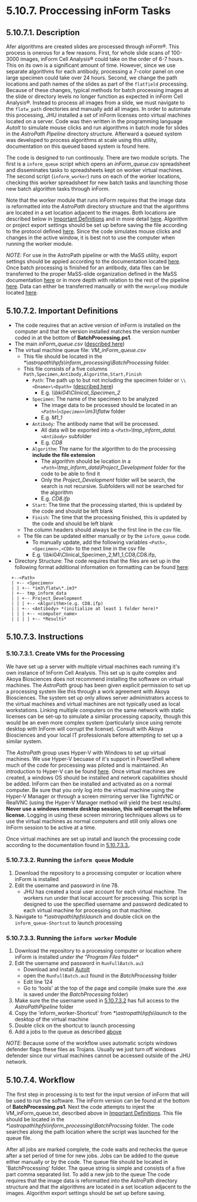 # 5.10.7. Proccessing inForm Tasks 
## 5.10.7.1. Description
Afer algorithms are created slides are processed through inForm®. This process is onerous for a few reasons. First, for whole slide scans of 100-3000 images, inForm Cell Analysis® could take on the order of 6-7 hours. This on its own is a significant amount of time. However, since we use separate algorithms for each antibody, processing a 7-color panel on one large specimen could take over 24 hours. Second, we change the path locations and path names of the slides as part of the ```flatfield``` processing. Because of these changes, typical methods for batch processing images at the slide or directory levels no longer function as expected in inForm Cell Analysis®. Instead to process all images from a slide, we must navigate to the ```flatw_path``` directories and manually add all images. In order to automate this processing, JHU installed a set of inForm licenses onto virtual machines located on a server. Code was then written in the programming language *AutoIt* to simulate mouse clicks and run algorithms in batch mode for slides in the *AstroPath Pipeline* directory structure. Afterward a queued system was developed to process algorithms at scale using this utility, documentation on this queued based system is found here.

The code is designed to run continously. There are two module scripts. The first is a ```inform_queue``` script which opens an *inForm_queue.csv* spreadsheet and disseminates tasks to spreadsheets kept on worker virtual machines. The second script (```inform_worker```) runs on each of the worker locations, checking this worker spreadsheet for new batch tasks and launching those new batch algorithm tasks through inForm. 

Note that the worker module that runs inForm requires that the image data is reformatted into the *AstroPath* directory structure and that the algorithms are located in a set location adjacent to the images. Both locations are described below in [Important Definitions](#51072-important-definitions) and in more detail [here](../../../scans/docs/DirectoryOrganization.md#46-directory-organization "Title"). Algorithm or project export settings should be set up before saving the file according to the protocol defined [here](SavingProjectsfortheinFormJHUProcessingFarm.md#5104-saving-projects-for-the-inform-jhu-processing-farm). Since the code simulates mouse clicks and changes in the active window, it is best not to use the computer when running the worker module.

*NOTE*: For use in the AstroPath pipeline or with the MaSS utility, export settings should be appied according to the documentation located [here](SavingProjectsfortheinFormJHUProcessingFarm.md#5104-saving-projects-for-the-inform-jhu-processing-farm). Once batch processing is finished for an antibody, data files can be transferred to the proper MaSS-slide organization defined in the MaSS documentation [here](../../mergeloop/MaSS#merge-a-single-sample-mass) or in more depth with relation to the rest of the pipeline [here](../../../scans/docs/DirectoryOrganization.md#46-directory-organization). Data can either be transferred manually or with the ```mergeloop``` module located [here](../../mergeloop#59-mergeloop). 

## 5.10.7.2. Important Definitions
- The code requires that an active version of inForm is installed on the computer and that the version installed matches the version number coded in at the bottom of **BatchProcessing.ps1**.
- The main *inForm_queue.csv* ([described here](AddingSlidestotheinFormQueue.md#51053-instructions))
- The virtual machine queue file: *VM_inForm_queue.csv*
  - This file should be located in the *\*\\astropath\\hpfs\\inform_processing\BatchProcessing* folder. 
  - This file consists of a five columns ```Path,Specimen,Antibody,Algorithm,Start,Finish```
    - ```Path```: The path up to but not including the specimen folder or ```\\<Dname>\<Dpath>``` ([described here](../../../scans/docs/Definitions.md/#432-path-definitions))
      - E.g. *\\\\bki04\Clinical_Specimen_2* 
    - ```Specimen```: The name of the specimen to be analyzed
      - The image data to be processed should be located in an *```<Path>```\\```<Specimen>```\\im3\\flatw* folder 
      - E.g. *M1_1*
    - ```Antibody```: The antibody name that will be processed.
      - All data will be exported into a *```<Path>```\\tmp_inform_data\\```<Antibody>```* subfolder
      - E.g. *CD8*
    - ```Algorithm```: The name for the algorithm to do the processing **include the file extension**
      - The algorithm should be location in a *```<Path>```\\tmp_inform_data\\Project_Development* folder for the code to be able to find it
      - Only the *Project_Development* folder will be search, the search is not recursive. Subfolders will not be searched for the algorithm
      - E.g. *CD8.ifp*
    - ```Start```: The time that the processing started, this is updated by the code and should be left blank
    - ```Finish```: The time that the processing finished, this is updated by the code and should be left blank
  - The column headers should always be the first line in the csv file.
  - The file can be updated either manually or by the ```inform_queue``` code. 
    - To manually update, add the following variables ```<Path>,<Specimen>,<CD8>``` to the next line in the csv file
    - E.g. \\\\bki04\Clinical_Specimen_2,M1_1,CD8,CD8.ifp,
- Directory Structure: The code requires that the files are set up in the following format additional information on formatting can be found [here](../../../scans/docs/DirectoryOrganization.md#46-directory-organization "Title"): <br>
```
  +--<Path>
  | +-- <Specimen>
  | | +-- *im3\flatw\*.im3*
  | +-- tmp_inform_data 
  | | +-- Project_Development 
  | | | +-- <Algorithm>(e.g. CD8.ifp) 
  | | +-- <Antibody> *(initialize at least 1 folder here)*
  | | | +-- <computer_name>
  | | | | +-- *Results*
``` 
## 5.10.7.3. Instructions
### 5.10.7.3.1. Create VMs for the Processing
We have set up a server with multiple virtual machines each running it's own instance of InForm Cell Analysis. This set up is quite complex and Akoya Biosciences does not recommend installing the software on virtual machines. The *AstroPath* group has been given explicit permission to set up a processing system like this through a work agreement with Akoya Biosciences. The system set up only allows server administrators access to the virtual machines and virtual machines are not typically used as local workstations. Linking multiple computers on the same network with static licenses can be set-up to simulate a similar processing capacity, though this would be an even more complex system (particularly since using remote desktop with InForm will corrupt the license). Consult with Akoya Biosciences and your local IT professionals before attempting to set up a similar system.

The *AstroPath* group uses Hyper-V with Windows to set up virtual machines. We use Hyper-V becuase of it's support in PowerShell where much of the code for processing was piloted and is maintained. An introduction to Hyper-V can be found [here](https://docs.microsoft.com/en-us/virtualization/hyper-v-on-windows/about/). Once virtual machines are created, a windows OS should be installed and network capabilities should be added. InForm can then be installed and activated as on a normal computer. Be sure that you only log into the virtual machine using the Hyper-V Manager or through a screen mirroring server like TightVNC or RealVNC (using the Hyper-V Manager method will yield the best results). **Never use a windows remote desktop session, this will corrupt the InForm license.** Logging in using these screen mirroring techniques allows us to use the virtual machines as normal computers and still only allows one InForm session to be active at a time. 

Once virtual machines are set up install and launch the processing code according to the documentation found in [5.10.7.3.3.](#510733-running-the-inform-worker-module).

### 5.10.7.3.2. Running the ```inform queue``` Module
1. Download the repository to a processing computer or location where inForm is installed
2. Edit the username and password in line 78. 
   - JHU has created a local user account for each virtual machine. The workers run under that local account for processing. This script is designed to use the specified username and password dedicated to each virtual machine for processing on that machine.
3. Navigate to *\*\\astropath\\hpfs\\launch* and double click on the ```inform_queue-Shortcut``` to launch processing

### 5.10.7.3.3. Running the ```inform worker``` Module
1. Download the repository to a processing computer or location where inForm is installed *under the "Program Files* folder*
2. Edit the username and password in ```RunFullBatch.au3```
   - Download and install [AutoIt](https://www.autoitscript.com/site/)
   - open the ```RunFullBatch.au3``` found in the *BatchProcessing* folder
   - Edit line 124
   - Go to 'tools' at the top of the page and compile (make sure the .exe is saved under the *BatchProcessing* folder)
3. Make sure the the username used in [5.10.7.3.2](#510732-running-the-inform-queue-module) has full access to the *AstroPathPipeline* folder
4. Copy the 'inform_worker-Shortcut' from *\*\\astropath\\hpfs\\launch* to the desktop of the virtual machine
5. Double click on the shortcut to launch processing
6. Add a jobs to the queue as described [above](#51072-important-definitions)

*NOTE*: Because some of the workflow uses automatic scripts windows defender flags these files as Trojans. Usually we just turn off windows defender since our virtual machines cannot be accessed outside of the JHU network. 

## 5.10.7.4. Workflow
The first step in processing is to test for the input version of inForm that will be used to run the software. The inForm version can be found at the bottom of **BatchProcessing.ps1**. Next the code attempts to injest the VM_inForm_queue.txt, described above in [Important Definitions](#51072-important-definitions). This file should be located in the *\*\\astropath\\hpfs\\inform_processing\\BatchProcssing* folder. The code searches along the path location where the script was launched for the queue file. 

After all jobs are marked complete, the code waits and rechecks the queue after a set period of time for new jobs. Jobs can be added to the queue either manually or by the code. The queue file should be located in 'BatchProcessing' folder. The queue string is simple and consists of a five part comma separated list. To add a new job to the queue The code requires that the image data is reformatted into the AstroPath directory structure and that the algorithms are located in a set location adjacent to the images. Algorithm export settings should be set up before saving.
